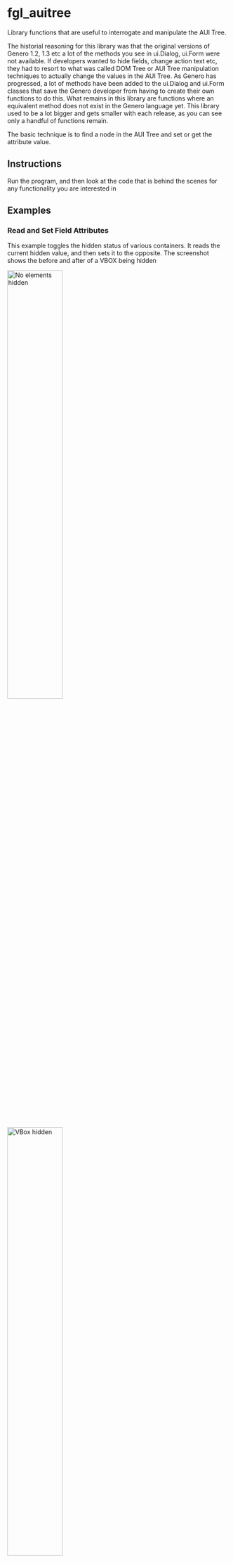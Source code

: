 # fgl_auitree
Library functions that are useful to interrogate and manipulate the AUI Tree.

The historial reasoning for this library was that the original versions of Genero 1.2, 1.3 etc a lot of the methods you see in ui.Dialog, ui.Form were not available.  If developers wanted to hide fields, change action text etc, they had to resort to what was called DOM Tree or AUI Tree manipulation techniques to actually change the values in the AUI Tree.  As Genero has progressed, a lot of methods have been added to the ui.Dialog and ui.Form classes that save the Genero developer from having to create their own functions to do this.  What remains in this library are functions where an equivalent method does not exist in the Genero language yet.  This library used to be a lot bigger and gets smaller with each release, as you can see only a handful of functions remain.  

The basic technique is to find a node in the AUI Tree and set or get the attribute value.

## Instructions
Run the program, and then look at the code that is behind the scenes for any functionality you are interested in

## Examples

### Read and Set Field Attributes

This example toggles the hidden status of various containers.  It reads the current hidden value, and then sets it to the opposite.  The screenshot shows the before and after of a VBOX being hidden

<img alt="No elements hidden" src="https://user-images.githubusercontent.com/13615993/32255550-9c9a928a-bf0d-11e7-83ae-03369ab22607.png" width="50%" />
<img alt="VBox hidden" src="https://user-images.githubusercontent.com/13615993/32255549-9c5f2bc8-bf0d-11e7-823a-a068b54ca964.png" width="50%" />

### Determine Dialog Type

Identify if currently in an INPUT or CONSTRUCT.  Useful for generic code that may have to behave differently depending upon where called from.  The screenshot shows output when in a CONSTRUCT in the MESSAGE panel

<img alt="Dialog Type output" src="https://user-images.githubusercontent.com/13615993/32255548-9c2262d8-bf0d-11e7-9a5b-991999490f9a.png" width="50%" />

### TAG field

Use the TAG attribute to group a fields title label and description label so that when you hide a field, you do not have to explicitly hide the title or the description label.  Screenshot shows before and after as a field (and its title and description) are hidden

<img alt="No fields hidden" src="https://user-images.githubusercontent.com/13615993/32255547-9be5df84-bf0d-11e7-81de-0a071d8dfe43.png" width="50%" />
<img alt="Tagged fields hidden" src="https://user-images.githubusercontent.com/13615993/32255546-9b9cf5d0-bf0d-11e7-9feb-54f5b6487f6e.png" width="50%" />

### Array Copy

Techniques for copying an Entire Array.

<img alt="Array Copy" src="https://user-images.githubusercontent.com/13615993/32255544-9abca6e2-bf0d-11e7-9785-894e575ecb02.png" width="50%" />

(intention is to port this off as a seperate example one day)

### Style Add/Remove

Add or remove a style to a field based on current value.  The screenshot shows as value entered, style changes

<img alt="No values entered" src="https://user-images.githubusercontent.com/13615993/32255543-9a33fa5e-bf0d-11e7-8be2-596657c3f846.png" width="50%" />
<img alt="Styles changed as values entered" src="https://user-images.githubusercontent.com/13615993/32255542-99e48528-bf0d-11e7-99a3-ab7711d4bc10.png" width="50%" />

### Placeholder/Comment manipulation

Change comment, placeholder value at runtime.  SCreenshot shows placeholder added to field

<img alt="No placeholder" src="https://user-images.githubusercontent.com/13615993/32255541-9986da04-bf0d-11e7-8a4e-e3c5ccc01e5d.png" width="50%" />
<img alt="Placeholder set" src="https://user-images.githubusercontent.com/13615993/32255540-9933fef6-bf0d-11e7-8665-35703ea5aae8.png" width="50%" />

### TopMenu Builder

Add standard items to each TopMenu, in this case a File, Edit on the left and Help on the right.  Screensho shows Topmenu with File, Edit on left, Help on right

<img alt="TopMenu Example" src="https://user-images.githubusercontent.com/13615993/32255539-98f6cdce-bf0d-11e7-8021-b1a51687ed99.png" width="50%" />



## TODO
Port off arraycopy as a seperate example

